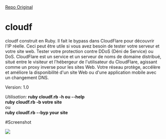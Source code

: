 [Repo Original](https://github.com/HatBashBR/HatCloud)

# cloudf

cloudf construit en Ruby. Il fait le bypass dans CloudFlare pour découvrir l'IP réelle.
Ceci peut être utile si vous avez besoin de tester votre serveur et votre site web. Tester votre protection contre DDoS (Déni de Service) ou DoS.
CloudFlare est un service et un serveur de noms de domaine distribué, situé entre le visiteur et l'hébergeur de l'utilisateur du CloudFlare, agissant comme un proxy inverse pour les sites Web. 
Votre réseau protège, accélère et améliore la disponibilité d'un site Web ou d'une application mobile avec un changement DNS. 


Version: 1.0

<em>Utilisation:</em>
<strong>ruby cloudf.rb -h ou --help </strong><br />
<strong>ruby cloudf.rb -b votre site </strong> <br />
ou<br />
<strong>ruby cloudf.rb --byp your site </strong><br />


#Screenshot

<img src="https://i.imgur.com/tUYqlxY.png"> <br />
